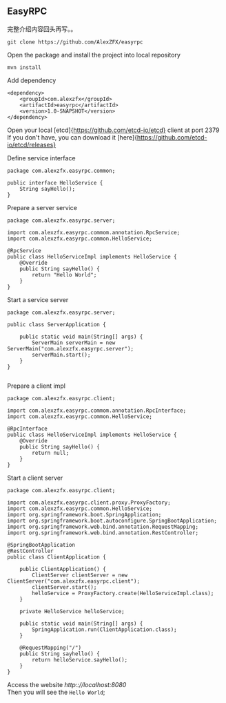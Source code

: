 ## EasyRPC

完整介绍内容回头再写。。

```
git clone https://github.com/AlexZFX/easyrpc
```
Open the package and install the project into local repository 
```
mvn install
```
Add dependency
```
<dependency>
    <groupId>com.alexzfx</groupId>
    <artifactId>easyrpc</artifactId>
    <version>1.0-SNAPSHOT</version>
</dependency>
```

Open your local [etcd]{https://github.com/etcd-io/etcd} client at port 2379
If you don't have, you can download it [here]{https://github.com/etcd-io/etcd/releases}


Define service interface

```
package com.alexzfx.easyrpc.common;

public interface HelloService {
    String sayHello();
}

```

Prepare a server service
```
package com.alexzfx.easyrpc.server;

import com.alexzfx.easyrpc.commom.annotation.RpcService;
import com.alexzfx.easyrpc.common.HelloService;

@RpcService
public class HelloServiceImpl implements HelloService {
    @Override
    public String sayHello() {
        return "Hello World";
    }
}

```

Start a service server
```
package com.alexzfx.easyrpc.server;

public class ServerApplication {

    public static void main(String[] args) {
        ServerMain serverMain = new ServerMain("com.alexzfx.easyrpc.server");
        serverMain.start();
    }
}


```



Prepare a client impl
```
package com.alexzfx.easyrpc.client;

import com.alexzfx.easyrpc.commom.annotation.RpcInterface;
import com.alexzfx.easyrpc.common.HelloService;

@RpcInterface
public class HelloServiceImpl implements HelloService {
    @Override
    public String sayHello() {
        return null;
    }
}

```

Start a client server  

```
package com.alexzfx.easyrpc.client;

import com.alexzfx.easyrpc.client.proxy.ProxyFactory;
import com.alexzfx.easyrpc.common.HelloService;
import org.springframework.boot.SpringApplication;
import org.springframework.boot.autoconfigure.SpringBootApplication;
import org.springframework.web.bind.annotation.RequestMapping;
import org.springframework.web.bind.annotation.RestController;

@SpringBootApplication
@RestController
public class ClientApplication {

    public ClientApplication() {
        ClientServer clientServer = new ClientServer("com.alexzfx.easyrpc.client");
        clientServer.start();
        helloService = ProxyFactory.create(HelloServiceImpl.class);
    }

    private HelloService helloService;

    public static void main(String[] args) {
        SpringApplication.run(ClientApplication.class);
    }

    @RequestMapping("/")
    public String sayhello() {
        return helloService.sayHello();
    }
}

```

Access the website _http:://localhost:8080_  
Then you will see the `Hello World`;





